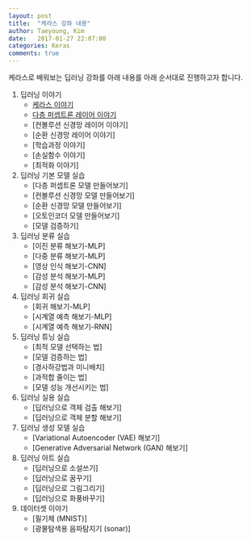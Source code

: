 ```yaml
---
layout: post
title:  "케라스 강좌 내용"
author: Taeyoung, Kim
date:   2017-01-27 22:07:00
categories: Keras
comments: true
---
```

케라스로 배워보는 딥러닝 강좌를 아래 내용를 아래 순서대로 진행하고자 합니다.

1. 딥러닝 이야기
    * [케라스 이야기](https://tykimos.github.io/Keras/2017/01/27/Keras_Talk/)
    * [다층 퍼셉트론 레이어 이야기](https://tykimos.github.io/Keras/2017/01/27/MLP_Layer_Talk/)
    * [컨볼루션 신경망 레이어 이야기]
    * [순환 신경망 레이어 이야기]    
    * [학습과정 이야기]
    * [손실함수 이야기]
    * [최적화 이야기]
1. 딥러닝 기본 모델 실습
    * [다층 퍼셉트론 모델 만들어보기]
    * [컨볼루션 신경망 모델 만들어보기]
    * [순환 신경망 모델 만들어보기]
    * [오토인코더 모델 만들어보기]    
    * [모델 검증하기]
1. 딥러닝 분류 실습
    * [이진 분류 해보기-MLP]
    * [다중 분류 해보기-MLP]
    * [영상 인식 해보기-CNN]
    * [감성 분석 해보기-MLP]
    * [감성 분석 해보기-CNN]    
1. 딥러닝 회귀 실습
    * [회귀 해보기-MLP]
    * [시계열 예측 해보기-MLP]
    * [시계열 예측 해보기-RNN]
1. 딥러닝 튜닝 실습
    * [최적 모델 선택하는 법]
    * [모델 검증하는 법]
    * [경사하강법과 미니배치]
    * [과적합 줄이는 법]
    * [모델 성능 개선시키는 법]
1. 딥러닝 실용 실습
    * [딥러닝으로 객체 검출 해보기]
    * [딥러닝으로 객체 분할 해보기]    
1. 딥러닝 생성 모델 실습
    * [Variational Autoencoder (VAE) 해보기]
    * [Generative Adversarial Network (GAN) 해보기]
1. 딥러닝 아트 실습
    * [딥러닝으로 소설쓰기]
    * [딥러닝으로 꿈꾸기]
    * [딥러닝으로 그림그리기]
    * [딥러닝으로 화풍바꾸기]
1. 데이터셋 이야기
    * [필기체 (MNIST)]
    * [광물탐색용 음파탐지기 (sonar)]


```python

```
